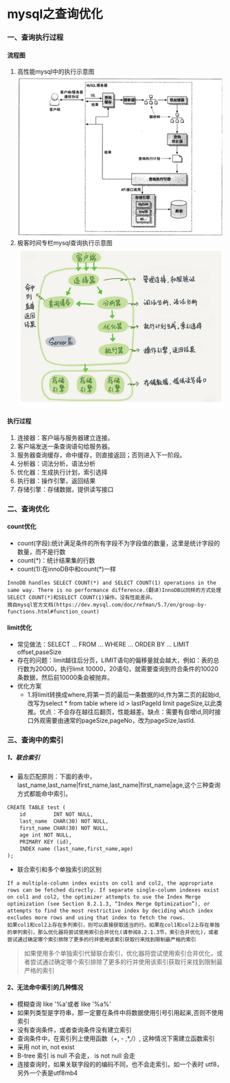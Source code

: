 # mysql之查询优化


### 一、查询执行过程
#### 流程图
1. 高性能mysql中的执行示意图
![](../../pic/mysql/mysql查询执行过程.png)
2. 极客时间专栏mysql查询执行示意图
![](../../pic/mysql/mysql执行示意图(极客时间版).png)
#### 执行过程
1. 连接器：客户端与服务器建立连接。
2. 客户端发送一条查询语句给服务器。
3. 服务器查询缓存，命中缓存，则直接返回；否则进入下一阶段。
4. 分析器：词法分析，语法分析
5. 优化器：生成执行计划，索引选择
6. 执行器：操作引擎，返回结果
7. 存储引擎：存储数据，提供读写接口



### 二、查询优化
#### count优化
* count(字段):统计满足条件的所有字段不为字段值的数量，这里是统计字段的数量，而不是行数  
* count(*)：统计结果集的行数
* count(1):在innoDB中和count(*)一样
```
InnoDB handles SELECT COUNT(*) and SELECT COUNT(1) operations in the same way. There is no performance difference.(翻译)InnoDB以同样的方式处理SELECT COUNT(*)和SELECT COUNT(1)操作。没有性能差异。
摘自mysql官方文档(https://dev.mysql.com/doc/refman/5.7/en/group-by-functions.html#function_count)
```

#### limit优化
- 常见做法：SELECT ... FROM ... WHERE ... ORDER BY ... LIMIT offset,paseSize
- 存在的问题：limit越往后分页，LIMIT语句的偏移量就会越大，例如：表的总行数为20000，执行limit 10000，20语句，就需要查询到符合条件的10020条数据，然后前10000条会被抛弃。
- 优化方案
    - 1.将limit转换成where,将第一页的最后一条数据的id,作为第二页的起始id,改写为select * from table where id > lastPageId limit pageSize,以此类推。优点：不会存在越往后翻页，性能越差。缺点：需要有自增id,同时接口外观需要由通常的pageSize,pageNo，改为pageSize,lastId.

 


 ### 三、查询中的索引

##### 1、联合索引

* 最左匹配原则：下面的表中，last_name,last_name|first_name,last_name|first_name|age,这个三种查询方式都能命中索引。
```
CREATE TABLE test (
    id         INT NOT NULL,
    last_name  CHAR(30) NOT NULL,
    first_name CHAR(30) NOT NULL,
    age int NOT NULL,
    PRIMARY KEY (id),
    INDEX name (last_name,first_name,age)
);
```
* 联合索引和多个单独索引的区别
```
If a multiple-column index exists on col1 and col2, the appropriate rows can be fetched directly. If separate single-column indexes exist on col1 and col2, the optimizer attempts to use the Index Merge optimization (see Section 8.2.1.3, “Index Merge Optimization”), or attempts to find the most restrictive index by deciding which index excludes more rows and using that index to fetch the rows.
如果col1和col2上存在多列索引，则可以直接获取适当的行。如果在col1和col2上存在单独的单列索引，那么优化器将尝试使用索引合并优化(请参阅8.2.1.3节，索引合并优化)，或者尝试通过确定哪个索引排除了更多的行并使用该索引获取行来找到限制最严格的索引
```
> 如果使用多个单独索引代替联合索引，优化器将尝试使用索引合并优化，或者尝试通过确定哪个索引排除了更多的行并使用该索引获取行来找到限制最严格的索引

#### 2、无法命中索引的几种情况
* 模糊查询 like '%a'或者 like '%a%'
* 如果列类型是字符串，那一定要在条件中将数据使用引号引用起来,否则不使用索引
* 没有查询条件，或者查询条件没有建立索引
* 查询条件中，在索引列上使用函数（+, - ,*,/）, 这种情况下需建立函数索引
* 采用 not in, not exist
* B-tree 索引 is null 不会走， is not null 会走
* 连接查询时，如果关联字段的的编码不同，也不会走索引。如一个表时 utf8，另外一个表是utf8mb4





